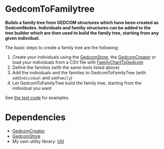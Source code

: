 # GedcomToFamilytree

**Builds a family tree from GEDCOM structures which have been created as GedcomNodes. Individuals and familiy structures can be added to the tree builder which are then used to build the family tree, starting from any given individual.**

The basic steps to create a family tree are the following:
1. Create your individuals using the [GedcomStore](https://github.com/thnaeff/GedcomStore), the [GedcomCreator](https://github.com/thnaeff/GedcomCreator) or load your individuals from a CSV file with  [FamilyChartToGedcom](https://github.com/thnaeff/FamilyChartToGedcom)
2. Define the families (with the same tools listed above)
3. Add the individuals and the families to GedcomToFamilyTree (with `addIndividual` and `addFamily`)
4. Let GedcomToFamilyTree build the family tree, starting from the individual you want

See [the test code](https://github.com/thnaeff/GedcomToFamilytree/tree/master/src/ch/thn/gedcom/familytree/test) for examples.


# Dependencies
* [GedcomCreator](http://github.com/thnaeff/GedcomCreator)
* [GedcomStore](http://github.com/thnaeff/GedcomStore)
* My own utility library: [Util](http://github.com/thnaeff/Util)


